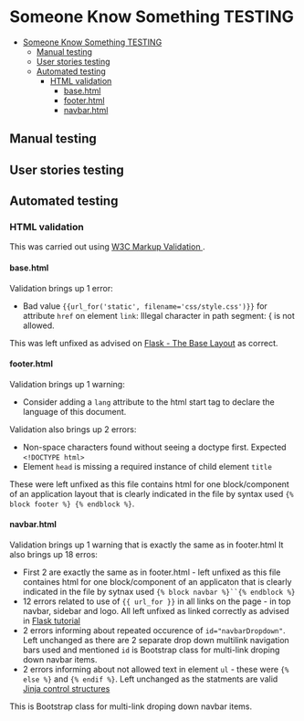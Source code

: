 # Someone Know Something TESTING

- [Someone Know Something TESTING](#someone-know-something-testing)
  - [Manual testing](#manual-testing)
  - [User stories testing](#user-stories-testing)
  - [Automated testing](#automated-testing)
    - [HTML validation](#html-validation)
      - [base.html](#basehtml)
      - [footer.html](#footerhtml)
      - [navbar.html](#navbarhtml)

## Manual testing

## User stories testing

## Automated testing

### HTML validation

This was carried out using [W3C Markup Validation ](https://validator.w3.org/).

#### base.html 

Validation brings up 1 error:

- Bad value `{{url_for('static', filename='css/style.css')}}` for attribute `href` on element `link`: Illegal character in path segment: { is not allowed.

This was left unfixed as advised on [Flask - The Base Layout](https://flask.palletsprojects.com/en/1.1.x/tutorial/templates/) as correct.

#### footer.html

Validation brings up 1 warning:

- Consider adding a `lang` attribute to the html start tag to declare the language of this document.

Validation also brings up 2 errors:

- Non-space characters found without seeing a doctype first. Expected `<!DOCTYPE html>`
- Element `head` is missing a required instance of child element `title`

These were left unfixed as this file contains html for one block/component of an application layout that is clearly indicated in the file by syntax used `{% block footer %} {% endblock %}`.

#### navbar.html

Validation brings up 1 warning that is exactly the same as in footer.html It also brings up 18 erros:

- First 2 are exactly the same as in footer.html - left unfixed as this file containes html for one block/component of an applicaton that is clearly indicated in the file by sytnax used `{% block navbar %}``{% endblock %}`
- 12 errors related to use of `{{ url_for }}` in all links on the page - in top navbar, sidebar and logo. All left unfixed as linked correctly as advised in [Flask tutorial](https://flask.palletsprojects.com/en/1.1.x/tutorial/templates/#)
- 2 errors informing about repeated occurence of `id="navbarDropdown"`. Left unchanged as there are 2 separate drop down multilink navigation bars used and mentioned `id` is Bootstrap class for multi-link droping down navbar items.
- 2 errors informing about not allowed text in element `ul` - these were `{% else %}` and `{% endif %}`. Left unchanged as the statments are valid [Jinja control structures](https://jinja.palletsprojects.com/en/2.11.x/templates/#list-of-control-structures)

This is Bootstrap class for multi-link droping down navbar items.



